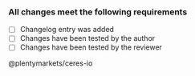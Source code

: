 ### All changes meet the following requirements
- [ ] Changelog entry was added
- [ ] Changes have been tested by the author
- [ ] Changes have been tested by the reviewer

@plentymarkets/ceres-io 